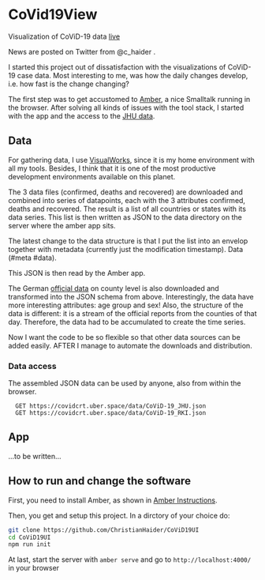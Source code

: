 # CoVid19View

Visualization of CoViD-19 data [live](https://covidcrt.uber.space/)

News are posted on Twitter from @c_haider .

I started this project out of dissatisfaction with the visualizations of CoViD-19 case data.
Most interesting to me, was how the daily changes develop, i.e. how fast is the change changing?

The first step was to get accustomed to [Amber](https://lolg.it/amber/amber), a nice Smalltalk running in the browser.
After solving all kinds of issues with the tool stack, I started with the app and the access to the [JHU data](https://github.com/CSSEGISandData/COVID-19/tree/master/csse_covid_19_data).

## Data

For gathering data, I use [VisualWorks](http://www.cincomsmalltalk.com/main/products/visualworks/), since it is my home environment with all my tools. Besides, I think that it is one of the most productive development environments available on this planet.

The 3 data files (confirmed, deaths and recovered) are downloaded and combined into series of datapoints, each with the 3 attributes confirmed, deaths and recovered. The result is a list of all countries or states with its data series. This list is then written as JSON to the data directory on the server where the amber app sits. 

The latest change to the data structure is that I put the list into an envelop together with metadata (currently just the modification timestamp). Data (#meta #data).

This JSON is then read by the Amber app.

The German [official data](https://npgeo-corona-npgeo-de.hub.arcgis.com/datasets/dd4580c810204019a7b8eb3e0b329dd6_0/data) on county level is also downloaded and transformed into the JSON schema from above. Interestingly, the data have more interesting attributes: age group and sex! Also, the structure of the data is different: it is a stream of the official reports from the counties of that day. Therefore, the data had to be accumulated to create the time series.

Now I want the code to be so flexible so that other data sources can be added easily. AFTER I manage to automate the downloads and distribution.

### Data access

The assembled JSON data can be used by anyone, also from within the browser.
```
  GET https://covidcrt.uber.space/data/CoViD-19_JHU.json
  GET https://covidcrt.uber.space/data/CoViD-19_RKI.json
```

## App

...to be written...

## How to run and change the software

First, you need to install Amber, as shown in [Amber Instructions](https://lolg.it/amber/amber#prerequisities).

Then, you get and setup this project. In a dirctory of your choice do:
```sh
git clone https://github.com/ChristianHaider/CoViD19UI
cd CoViD19UI
npm run init
```

At last, start the server with `amber serve` and go to `http://localhost:4000/` in your browser
